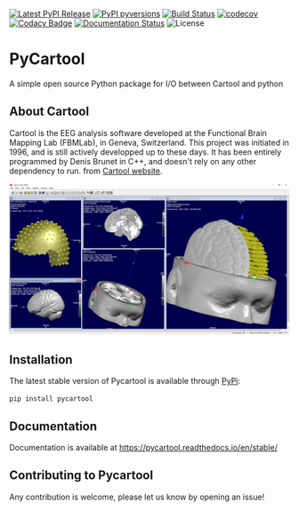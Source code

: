 [![Latest PyPI Release](https://img.shields.io/pypi/v/pycartool.svg)](https://pypi.org/project/pycartool/)
[![PyPI pyversions](https://img.shields.io/pypi/pyversions/pycartool.svg)](https://pypi.python.org/pypi/pycartool/)
[![Build Status](https://dev.azure.com/vferat/pycartool/_apis/build/status/Functional-Brain-Mapping-Laboratory.PyCartool?branchName=dev)](https://dev.azure.com/vferat/pycartool/_build/latest?definitionId=5&branchName=dev)
[![codecov](https://codecov.io/gh/vferat/PyCartool/branch/master/graph/badge.svg)](https://codecov.io/gh/vferat/PyCartool)
[![Codacy Badge](https://api.codacy.com/project/badge/Grade/38a68c3012224c97827e10e7ca914a52)](https://www.codacy.com/manual/vferat/PyCartool?utm_source=github.com&amp;utm_medium=referral&amp;utm_content=Functional-Brain-Mapping-Laboratory/PyCartool&amp;utm_campaign=Badge_Grade)
[![Documentation Status](https://readthedocs.org/projects/pycartool/badge/?version=latest)](https://pycartool.readthedocs.io/en/latest/?badge=latest)
![License](https://img.shields.io/badge/license-BSD-green.svg)

# PyCartool
A simple open source Python package for I/O between Cartool and python

## About Cartool
Cartool is the EEG analysis software developed at the Functional Brain Mapping Lab (FBMLab), in Geneva, Switzerland. This project was initiated in 1996, and is still actively developped up to these days. It has been entirely programmed by Denis Brunet in C++, and doesn't rely on any other dependency to run.
from [Cartool website](https://sites.google.com/site/cartoolcommunity/about).

![alt text](./docs/_static//img/Cartool.PNG "Cartool")

## Installation

The latest stable version of Pycartool is available through [PyPi](https://pypi.org/project/pycartool/):

`pip install pycartool`

## Documentation

Documentation is available at <https://pycartool.readthedocs.io/en/stable/>

## Contributing to Pycartool

Any contribution is welcome, please let us know by opening an issue!
